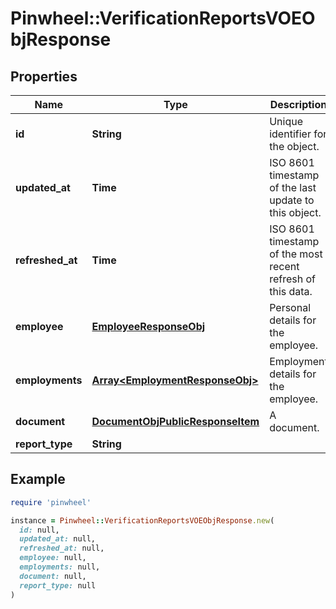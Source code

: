 # Pinwheel::VerificationReportsVOEObjResponse

## Properties

| Name | Type | Description | Notes |
| ---- | ---- | ----------- | ----- |
| **id** | **String** | Unique identifier for the object. |  |
| **updated_at** | **Time** | ISO 8601 timestamp of the last update to this object. |  |
| **refreshed_at** | **Time** | ISO 8601 timestamp of the most recent refresh of this data. |  |
| **employee** | [**EmployeeResponseObj**](EmployeeResponseObj.md) | Personal details for the employee. |  |
| **employments** | [**Array&lt;EmploymentResponseObj&gt;**](EmploymentResponseObj.md) | Employment details for the employee. |  |
| **document** | [**DocumentObjPublicResponseItem**](DocumentObjPublicResponseItem.md) | A document. | [optional] |
| **report_type** | **String** |  |  |

## Example

```ruby
require 'pinwheel'

instance = Pinwheel::VerificationReportsVOEObjResponse.new(
  id: null,
  updated_at: null,
  refreshed_at: null,
  employee: null,
  employments: null,
  document: null,
  report_type: null
)
```

